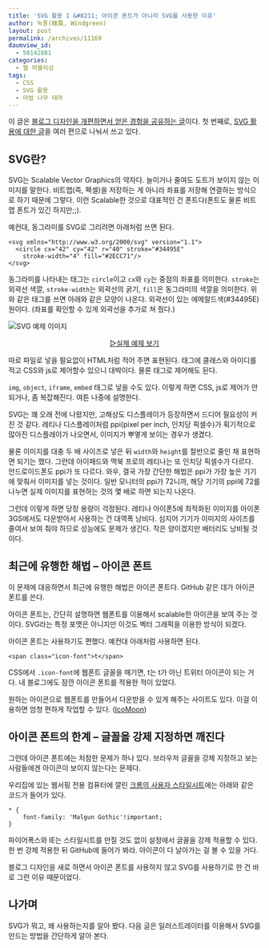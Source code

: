 ```yaml
---
title: 'SVG 활용 1 &#8211; 아이콘 폰트가 아니라 SVG를 사용한 이유'
author: 녹풍(綠風, Windgreen)
layout: post
permalink: /archives/11169
daumview_id:
  - 50142881
categories:
  - 웹 퍼블리싱
tags:
  - CSS
  - SVG 활용
  - 마법 나무 테마
---
```

이 글은 [블로그 디자인을 개편하면서 얻은 경험을 공유하는 글][1]이다. 첫 번째로, [SVG 활용에 대한 글][2]을 여러 편으로 나눠서 쓰고 있다.

## SVG란?

SVG는 Scalable Vector Graphics의 약자다. 늘이거나 줄여도 도트가 보이지 않는 이미지를 말한다. 비트맵(즉, 펙셀)을 저장하는 게 아니라 좌표를 저장해 연결하는 방식으로 하기 때문에 그렇다. 이런 Scalable한 것으로 대표적인 건 폰트다(폰트도 물론 비트맵 폰트가 있긴 하지만;;).

예컨대, 동그라미를 SVG로 그리려면 아래처럼 쓰면 된다.

    <svg xmlns="http://www.w3.org/2000/svg" version="1.1">
      <circle cx="42" cy="42" r="40" stroke="#34495E" 
        stroke-width="4" fill="#2ECC71"/>
    </svg>
    

동그라미를 나타내는 태그는 `circle`이고 `cx`와 `cy`는 중점의 좌표를 의미한다. `stroke`는 외곽선 색깔, `stroke-width`는 외곽선의 굵기, `fill`은 동그라미의 색깔을 의미한다. 위와 같은 태그를 쓰면 아래와 같은 모양이 나온다. 외곽선이 있는 에메랄드색(#34495E) 원이다. (좌표를 확인할 수 있게 외곽선을 추가로 쳐 줬다.)

<img class="aligncenter" alt="SVG 예제 이미지" src="http://dl.dropboxusercontent.com/u/15546257/blog/mytory/svg/svg-example.png" />

<p style="text-align: center;">
  <a href="http://dl.dropboxusercontent.com/u/15546257/blog/mytory/svg/svg-example.html">▷실제 예제 보기</a>
</p>

따로 파일로 넣을 필요없이 HTML처럼 적어 주면 표현된다. 태그에 클래스와 아이디를 적고 CSS와 js로 제어할수 있으니 대박이다. 물론 태그로 제어해도 된다.

`img`, `object`, `iframe`, `embed` 태그로 넣을 수도 있다. 이렇게 하면 CSS, js로 제어가 안 되거나, 좀 복잡해진다. 여튼 나중에 설명한다.

SVG는 꽤 오래 전에 나왔지만, 고해상도 디스플레이가 등장하면서 드디어 필요성이 커진 것 같다. 레티나 디스플레이처럼 ppi(pixel per inch, 인치당 픽셀수)가 획기적으로 많아진 디스플레이가 나오면서, 이미지가 뿌옇게 보이는 경우가 생겼다.

물론 이미지를 대충 두 배 사이즈로 넣은 뒤 `width`와 `height`를 절반으로 줄인 채 표현하면 되기는 했다. 그런데 아이패드와 맥북 프로의 레티나는 또 인치당 픽셀수가 다르다. 안드로이드폰도 ppi가 또 다르다. 와우, 결국 가장 간단한 해법은 ppi가 가장 높은 기기에 맞춰서 이미지를 넣는 것이다. 일반 모니터의 ppi가 72니까, 해당 기기의 ppi에 72를 나누면 실제 이미지를 표현하는 것의 몇 배로 하면 되는지 나온다.

그런데 이렇게 하면 당장 용량이 걱정된다. 레티나 아이폰5에 최적화된 이미지를 아이폰3GS에서도 다운받아서 사용하는 건 대역폭 낭비다. 심지어 기기가 이미지의 사이즈를 줄여서 보여 줘야 하므로 성능에도 문제가 생긴다. 작은 양이겠지만 배터리도 낭비될 것이다.

## 최근에 유행한 해법 &#8211; 아이콘 폰트

이 문제에 대응하면서 최근에 유행한 해법은 아이콘 폰트다. GitHub 같은 데가 아이콘 폰트를 쓴다.

아이콘 폰트는, 간단히 설명하면 웹폰트를 이용해서 scalable한 아이콘을 보여 주는 것이다. SVG라는 특정 포맷은 아니지만 이것도 벡터 그래픽을 이용한 방식이 되겠다.

아이콘 폰트는 사용하기도 편했다. 예컨대 아래처럼 사용하면 된다.

    <span class="icon-font">t</span>
    

CSS에서 `.icon-font`에 웹폰트 글꼴을 매기면, t는 t가 아닌 트위터 아이콘이 되는 거다. 내 블로그에도 잠깐 아이콘 폰트를 적용한 적이 있었다.

원하는 아이콘으로 웹폰트를 만들어서 다운받을 수 있게 해주는 사이트도 있다. 이걸 이용하면 엄청 편하게 작업할 수 있다. ([IcoMoon][3])

## 아이콘 폰트의 한계 &#8211; 글꼴을 강제 지정하면 깨진다

그런데 아이콘 폰트에는 처참한 문제가 하나 있다. 브라우저 글꼴을 강제 지정하고 보는 사람들에겐 아이콘이 보이지 않는다는 문제다.

우리집에 있는 웹서핑 전용 컴퓨터에 깔린 [크롬의 사용자 스타일시트][4]에는 아래와 같은 코드가 들어가 있다.

    * {
        font-family: 'Malgun Gothic'!important;
    }
    

파이어폭스와 IE는 스타일시트를 만질 것도 없이 설정에서 글꼴을 강제 적용할 수 있다. 한 번 강제 적용한 뒤 GitHub에 들어가 봐라. 아이콘이 다 날아가는 걸 볼 수 있을 거다.

블로그 디자인을 새로 하면서 아이콘 폰트를 사용하지 않고 SVG를 사용하기로 한 건 바로 그런 이유 때문이었다.

## 나가며

SVG가 뭐고, 왜 사용하는지를 알아 봤다. 다음 글은 일러스트레이터를 이용해서 SVG를 만드는 방법을 간단하게 알아 본다.

 [1]: http://mytory.local/archives/tag/%eb%a7%88%eb%b2%95-%eb%82%98%eb%ac%b4-%ed%85%8c%eb%a7%88
 [2]: http://mytory.local/archives/tag/svg-%ed%99%9c%ec%9a%a9
 [3]: http://icomoon.io/
 [4]: http://mytory.local/archives/1262